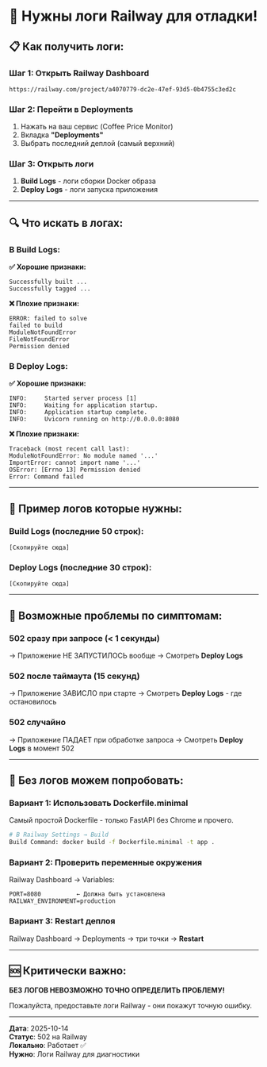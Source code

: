 # 🚨 Нужны логи Railway для отладки!

## 📋 Как получить логи:

### Шаг 1: Открыть Railway Dashboard
```
https://railway.com/project/a4070779-dc2e-47ef-93d5-0b4755c3ed2c
```

### Шаг 2: Перейти в Deployments
1. Нажать на ваш сервис (Coffee Price Monitor)
2. Вкладка **"Deployments"**
3. Выбрать последний деплой (самый верхний)

### Шаг 3: Открыть логи
1. **Build Logs** - логи сборки Docker образа
2. **Deploy Logs** - логи запуска приложения

---

## 🔍 Что искать в логах:

### В Build Logs:

**✅ Хорошие признаки:**
```
Successfully built ...
Successfully tagged ...
```

**❌ Плохие признаки:**
```
ERROR: failed to solve
failed to build
ModuleNotFoundError
FileNotFoundError
Permission denied
```

### В Deploy Logs:

**✅ Хорошие признаки:**
```
INFO:     Started server process [1]
INFO:     Waiting for application startup.
INFO:     Application startup complete.
INFO:     Uvicorn running on http://0.0.0.0:8080
```

**❌ Плохие признаки:**
```
Traceback (most recent call last):
ModuleNotFoundError: No module named '...'
ImportError: cannot import name '...'
OSError: [Errno 13] Permission denied
Error: Command failed
```

---

## 📝 Пример логов которые нужны:

### Build Logs (последние 50 строк):
```
[Скопируйте сюда]
```

### Deploy Logs (последние 30 строк):
```
[Скопируйте сюда]
```

---

## 🎯 Возможные проблемы по симптомам:

### 502 сразу при запросе (< 1 секунды)
→ Приложение НЕ ЗАПУСТИЛОСЬ вообще
→ Смотреть **Deploy Logs**

### 502 после таймаута (15 секунд)
→ Приложение ЗАВИСЛО при старте
→ Смотреть **Deploy Logs** - где остановилось

### 502 случайно
→ Приложение ПАДАЕТ при обработке запроса
→ Смотреть **Deploy Logs** в момент 502

---

## 🔧 Без логов можем попробовать:

### Вариант 1: Использовать Dockerfile.minimal

Самый простой Dockerfile - только FastAPI без Chrome и прочего.

```bash
# В Railway Settings → Build
Build Command: docker build -f Dockerfile.minimal -t app .
```

### Вариант 2: Проверить переменные окружения

Railway Dashboard → Variables:
```
PORT=8080          ← Должна быть установлена
RAILWAY_ENVIRONMENT=production
```

### Вариант 3: Restart деплоя

Railway Dashboard → Deployments → три точки → **Restart**

---

## 🆘 Критически важно:

**БЕЗ ЛОГОВ НЕВОЗМОЖНО ТОЧНО ОПРЕДЕЛИТЬ ПРОБЛЕМУ!**

Пожалуйста, предоставьте логи Railway - они покажут точную ошибку.

---

**Дата**: 2025-10-14  
**Статус**: 502 на Railway  
**Локально**: Работает ✅  
**Нужно**: Логи Railway для диагностики

